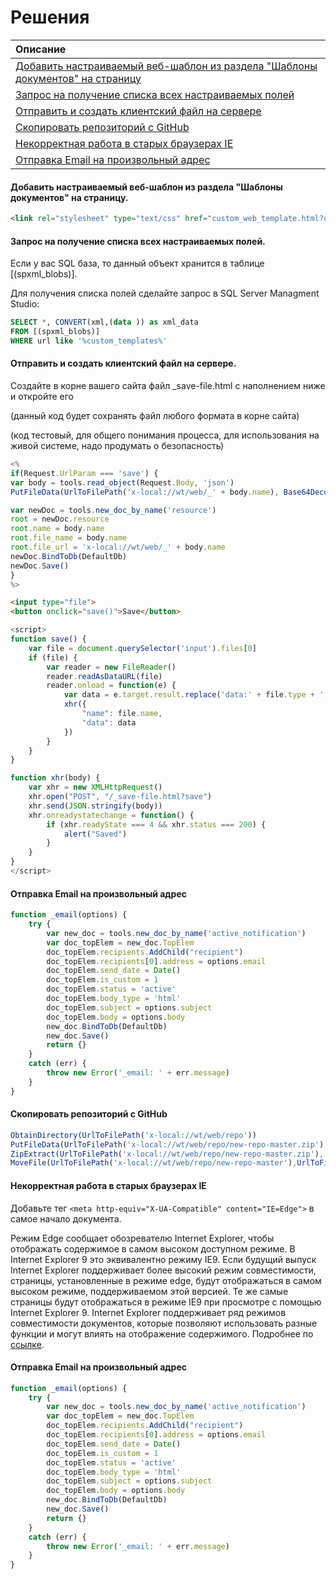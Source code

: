 # Решения

| Описание |
| :--- |
| [Добавить настраиваемый веб-шаблон из раздела "Шаблоны документов" на страницу](#добавить-настраиваемый-веб-шаблон-из-раздела-шаблоны-документов-на-страницу) |
| [Запрос на получение списка всех настраиваемых полей](#запрос-на-получение-списка-всех-настраиваемых-полей) |
| [Отправить и создать клиентский файл на сервере](#отправить-и-создать-клиентский-файл-на-сервере) |
| [Скопировать репозиторий с GitHub](#скопировать-репозиторий-с-github) |
| [Некорректная работа в старых браузерах IE](#некорректная-работа-в-старых-браузерах-ie) |
| [Отправка Email на произвольный адрес](#отправка-email-на-произвольный-адрес) |

#### 

#### Добавить настраиваемый веб-шаблон из раздела "Шаблоны документов" на страницу.

```html
<link rel="stylesheet" type="text/css" href="custom_web_template.html?object_id=<%=ArrayFirstElem(XQuery("for $elem in custom_web_templates where $elem/code=5796971352983414117 return $elem")).id%>
```

#### 

#### Запрос на получение списка всех настраиваемых полей.

Если у вас SQL база, то данный объект хранится в таблице \[\(spxml\_blobs\)\].

Для получения списка полей сделайте запрос в SQL Server Managment Studio:

```sql
SELECT *, CONVERT(xml,(data )) as xml_data 
FROM [(spxml_blobs)]
WHERE url like '%custom_templates%'
```

#### 

#### Отправить и создать клиентский файл на сервере.

Создайте в корне вашего сайта файл \_save-file.html с наполнением ниже и откройте его

\(данный код будет сохранять файл любого формата в корне сайта\)

\(код тестовый, для общего понимания процесса, для использования на живой системе, надо продумать о безопасность\)

```js
<%
if(Request.UrlParam === 'save') {
var body = tools.read_object(Request.Body, 'json')
PutFileData(UrlToFilePath('x-local://wt/web/_' + body.name), Base64Decode(body.data))

var newDoc = tools.new_doc_by_name('resource')
root = newDoc.resource
root.name = body.name
root.file_name = body.name
root.file_url = 'x-local://wt/web/_' + body.name
newDoc.BindToDb(DefaultDb)
newDoc.Save()
}
%>
```

```html
<input type="file">
<button onclick="save()">Save</button>
```

```js
<script>
function save() {
    var file = document.querySelector('input').files[0]
    if (file) {
        var reader = new FileReader()
        reader.readAsDataURL(file)
        reader.onload = function(e) {
            var data = e.target.result.replace('data:' + file.type + ';base64,', '')
            xhr({
                "name": file.name,
                "data": data
            })
        }
    }
}

function xhr(body) {
    var xhr = new XMLHttpRequest()
    xhr.open("POST", "/_save-file.html?save")
    xhr.send(JSON.stringify(body))
    xhr.onreadystatechange = function() {
        if (xhr.readyState === 4 && xhr.status === 200) {
            alert("Saved")
        }
    }
}
</script>
```

#### 

#### Отправка Email на произвольный адрес

```js
function _email(options) {
    try {
        var new_doc = tools.new_doc_by_name('active_notification')
        var doc_topElem = new_doc.TopElem
        doc_topElem.recipients.AddChild("recipient")
        doc_topElem.recipients[0].address = options.email
        doc_topElem.send_date = Date()
        doc_topElem.is_custom = 1
        doc_topElem.status = 'active'
        doc_topElem.body_type = 'html'
        doc_topElem.subject = options.subject
        doc_topElem.body = options.body
        new_doc.BindToDb(DefaultDb)
        new_doc.Save()
        return {}
    }
    catch (err) {
        throw new Error('_email: ' + err.message)
    }
}
```

#### 

#### Скопировать репозиторий с GitHub

```js
ObtainDirectory(UrlToFilePath('x-local://wt/web/repo')) 
PutFileData(UrlToFilePath('x-local://wt/web/repo/new-repo-master.zip'), HttpRequest('https://github.com/maksimyurkov/new-repo/archive/master.zip').Body) 
ZipExtract(UrlToFilePath('x-local://wt/web/repo/new-repo-master.zip'), 'x-local://wt/web/repo') 
MoveFile(UrlToFilePath('x-local://wt/web/repo/new-repo-master'),UrlToFilePath('x-local://wt/web/repo')) DeleteFile(UrlToFilePath('x-local://wt/web/repo/new-repo-master.zip'))
```

#### 

#### Некорректная работа в старых браузерах IE

Добавьте тег `<meta http-equiv="X-UA-Compatible" content="IE=Edge">` в самое начало документа.

Режим Edge сообщает обозревателю Internet Explorer, чтобы отображать содержимое в самом высоком доступном режиме. В Internet Explorer 9 это эквивалентно режиму IE9. Если будущий выпуск Internet Explorer поддерживает более высокий режим совместимости, страницы, установленные в режиме edge, будут отображаться в самом высоком режиме, поддерживаемом этой версией. Те же самые страницы будут отображаться в режиме IE9 при просмотре с помощью Internet Explorer 9. Internet Explorer поддерживает ряд режимов совместимости документов, которые позволяют использовать разные функции и могут влиять на отображение содержимого. Подробнее по [ссылке](http://qaru.site/questions/10755/what-does-meta-http-equiv-x-ua-compatible-content-ie-edge-do).

#### 

#### Отправка Email на произвольный адрес

```js
function _email(options) {
    try {
        var new_doc = tools.new_doc_by_name('active_notification')
        var doc_topElem = new_doc.TopElem
        doc_topElem.recipients.AddChild("recipient")
        doc_topElem.recipients[0].address = options.email
        doc_topElem.send_date = Date()
        doc_topElem.is_custom = 1
        doc_topElem.status = 'active'
        doc_topElem.body_type = 'html'
        doc_topElem.subject = options.subject
        doc_topElem.body = options.body
        new_doc.BindToDb(DefaultDb)
        new_doc.Save()
        return {}
    }
    catch (err) {
        throw new Error('_email: ' + err.message)
    }
}
```




